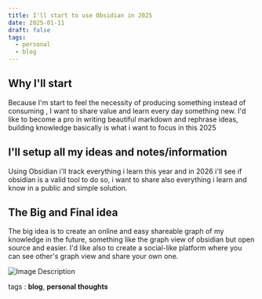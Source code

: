 ```yaml
---
title: I'll start to use Obsidian in 2025
date: 2025-01-11
draft: false
tags:
  - personal
  - blog
---
```


## Why I'll start

Because I'm start to feel the necessity of producing something instead of consuming , I want to share value and learn every day something new.
I'd like to become a pro in writing beautiful markdown and rephrase ideas, building knowledge basically is what i want to focus in this 2025

## I'll setup all my ideas and notes/information

Using Obsidian i'll track everything i learn this year and in 2026 i'll see if obsidian is a valid tool to do so, i want to share also everything i learn and know in a public and simple solution.

## The Big and Final idea

The big idea is to create an online and easy shareable graph of my knowledge in the future, something like the graph view of obsidian but open source and easier.
I'd like also to create a social-like platform where you can see other's graph view and share your own one.

![Image Description](/image3.png)

tags : **blog**, **personal thoughts**